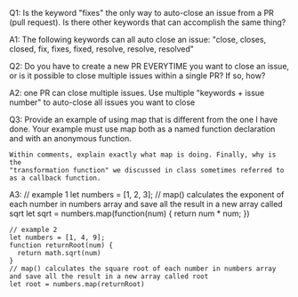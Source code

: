 Q1: Is the keyword "fixes" the only way to auto-close an issue from a PR
    (pull request). Is there other keywords that can accomplish the same thing?

A1: The following keywords can all auto close an issue:
    "close, closes, closed, fix, fixes, fixed, resolve, resolve, resolved"

Q2: Do you have to create a new PR EVERYTIME you want to close an issue,
    or is it possible to close multiple issues within a single PR? If so,
    how?

A2: one PR can close multiple issues. Use multiple "keywords + issue number" to auto-close
    all issues you want to close

Q3: Provide an example of using map that is different from the one I have done.
    Your example must use map both as a named function declaration and with an
    anonymous function.

    Within comments, explain exactly what map is doing. Finally, why is the
    "transformation function" we discussed in class sometimes referred to
    as a callback function.

A3: // example 1
    let numbers = [1, 2, 3];
    // map() calculates the exponent of each number in numbers array and save all the result in a new array called sqrt
    let sqrt = numbers.map(function(num) {
        return num * num;
    })

    // example 2
    let numbers = [1, 4, 9];
    function returnRoot(num) {
      return math.sqrt(num)
    }
    // map() calculates the square root of each number in numbers array and save all the result in a new array called root
    let root = numbers.map(returnRoot)
